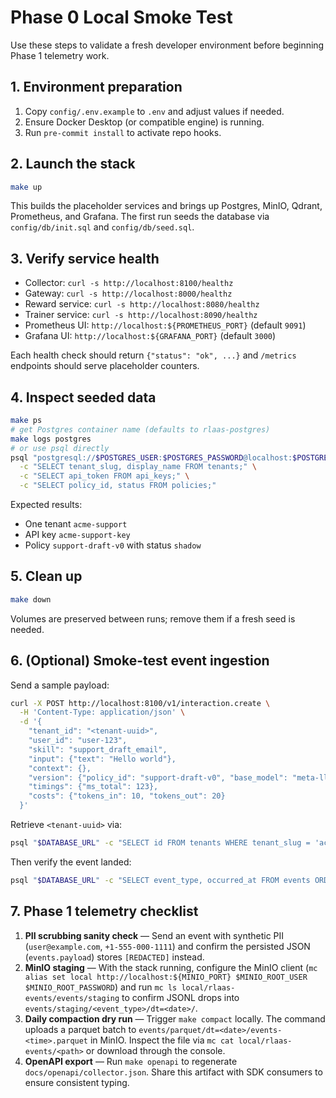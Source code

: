 # Phase 0 Local Smoke Test

Use these steps to validate a fresh developer environment before beginning Phase 1 telemetry work.

## 1. Environment preparation
1. Copy `config/.env.example` to `.env` and adjust values if needed.
2. Ensure Docker Desktop (or compatible engine) is running.
3. Run `pre-commit install` to activate repo hooks.

## 2. Launch the stack
```bash
make up
```
This builds the placeholder services and brings up Postgres, MinIO, Qdrant, Prometheus, and Grafana. The first run seeds the database via `config/db/init.sql` and `config/db/seed.sql`.

## 3. Verify service health
- Collector: `curl -s http://localhost:8100/healthz`
- Gateway: `curl -s http://localhost:8000/healthz`
- Reward service: `curl -s http://localhost:8080/healthz`
- Trainer service: `curl -s http://localhost:8090/healthz`
- Prometheus UI: `http://localhost:${PROMETHEUS_PORT}` (default `9091`)
- Grafana UI: `http://localhost:${GRAFANA_PORT}` (default `3000`)

Each health check should return `{"status": "ok", ...}` and `/metrics` endpoints should serve placeholder counters.

## 4. Inspect seeded data
```bash
make ps
# get Postgres container name (defaults to rlaas-postgres)
make logs postgres
# or use psql directly
psql "postgresql://$POSTGRES_USER:$POSTGRES_PASSWORD@localhost:$POSTGRES_PORT/$POSTGRES_DB" \
  -c "SELECT tenant_slug, display_name FROM tenants;" \
  -c "SELECT api_token FROM api_keys;" \
  -c "SELECT policy_id, status FROM policies;"
```
Expected results:
- One tenant `acme-support`
- API key `acme-support-key`
- Policy `support-draft-v0` with status `shadow`

## 5. Clean up
```bash
make down
```
Volumes are preserved between runs; remove them if a fresh seed is needed.

## 6. (Optional) Smoke-test event ingestion
Send a sample payload:

```bash
curl -X POST http://localhost:8100/v1/interaction.create \
  -H 'Content-Type: application/json' \
  -d '{
    "tenant_id": "<tenant-uuid>",
    "user_id": "user-123",
    "skill": "support_draft_email",
    "input": {"text": "Hello world"},
    "context": {},
    "version": {"policy_id": "support-draft-v0", "base_model": "meta-llama/Meta-Llama-3.1-8B-Instruct"},
    "timings": {"ms_total": 123},
    "costs": {"tokens_in": 10, "tokens_out": 20}
  }'
```

Retrieve `<tenant-uuid>` via:

```bash
psql "$DATABASE_URL" -c "SELECT id FROM tenants WHERE tenant_slug = 'acme-support';"
```

Then verify the event landed:

```bash
psql "$DATABASE_URL" -c "SELECT event_type, occurred_at FROM events ORDER BY occurred_at DESC LIMIT 5;"
```

## 7. Phase 1 telemetry checklist

1. **PII scrubbing sanity check** — Send an event with synthetic PII (`user@example.com`, `+1-555-000-1111`) and confirm the persisted JSON (`events.payload`) stores `[REDACTED]` instead.
2. **MinIO staging** — With the stack running, configure the MinIO client (`mc alias set local http://localhost:${MINIO_PORT} $MINIO_ROOT_USER $MINIO_ROOT_PASSWORD`) and run `mc ls local/rlaas-events/events/staging` to confirm JSONL drops into `events/staging/<event_type>/dt=<date>/`.
3. **Daily compaction dry run** — Trigger `make compact` locally. The command uploads a parquet batch to `events/parquet/dt=<date>/events-<time>.parquet` in MinIO. Inspect the file via `mc cat local/rlaas-events/<path>` or download through the console.
4. **OpenAPI export** — Run `make openapi` to regenerate `docs/openapi/collector.json`. Share this artifact with SDK consumers to ensure consistent typing.
